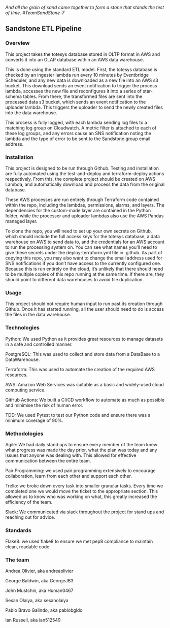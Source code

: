 *And all the grain of sand came together to form a stone that stands the test of time. #TeamSandStone-7*

<h2>Sandstone ETL Pipeline</h2>

<h3>Overview</h3>

This project takes the totesys database stored in OLTP format in AWS and converts it into an OLAP database within an AWS data warehouse. 

This is done using the standard ETL model. First, the totesys database is checked by an ingester lambda run every 10 minutes by Eventbridge Scheduler, and any new data is downloaded as a new file into an AWS s3 bucket. This download sends an event notification to trigger the process lambda, accesses the new file and reconfigures it into a series of star-schema tables. From there, the transformed files are sent into the processed data s3 bucket, which sends an event notification to the uploader lambda. This triggers the uploader to send the newly created files into the data warehouse.

This process is fully logged, with each lambda sending log files to a matching log group on Cloudwatch. A metric filter is attached to each of these log groups, and any errors cause an SNS notification noting the lambda and the type of error to be sent to the Sandstone group email address.

<h3>Installation</h3>

This project is designed to be run through Github. Testing and installation are fully automated using the test-and-deploy and terraform-deploy actions respectively. From this, the complete project should be created on AWS Lambda, and automatically download and process the data from the original database. 

These AWS processes are run entirely through Terraform code contained within the repo, including the lambdas, permissions, alarms, and layers. The dependencies for the custom-made layer are contained in the Python folder, while the processor and uploader lambdas also use the AWS Pandas managed layer. 

To clone the repo, you will need to set up your own secrets on Github, which should include the full access keys for the totesys database, a data warehouse on AWS to send data to, and the credentials for an AWS account to run the processing system on. You can see what names you’ll need to give these secrets under the deploy-terraform.yml file in .github. As part of copying this repo, you may also want to change the email address used for SNS notifications if you don’t have access to the currently configured one.
Because this is run entirely on the cloud, it’s unlikely that there should need to be multiple copies of this repo running at the same time. If there are, they should point to different data warehouses to avoid file duplication. 

<h3>Usage</h3>

This project should not require human input to run past its creation through Github. Once it has started running, all the user should need to do is access the files in the data warehouse. 

<h3>Technologies</h3>

Python: We used Python as it provides great resources to manage datasets in a safe and controlled manner.

PostgreSQL: This was used to collect and store data from a DataBase to a DataWarehouse.

Terraform: This was used to automate the creation of the required AWS resources.

AWS: Amazon Web Services was suitable as a basic and widely-used cloud computing service.

GitHub Actions: We built a CI/CD workflow to automate as much as possible and minimise the risk of human error.

TDD: We used Pytest to test our Python code and ensure there was a minimum coverage of 90%.

<h3>Methodologies</h3>

Agile: We had daily stand ups to ensure every member of the team knew what progress was made the day prior, what the plan was today and any issues that anyone was dealing with. This allowed for effective communication between the entire team.

Pair Programming: we used pair programming extensively to encourage collaboration, learn from each other and support each other.

Trello: we broke down every task into smaller granular tasks. Every time we completed one we would move the ticket to the appropriate section. This allowed us to know who was working on what, this greatly increased the efficiency of the team.

Slack: We communicated via slack throughout the project for stand ups and reaching out for advice.

<h3>Standards</h3>

Flake8: we used flake8 to ensure we met pep8 compliance to maintain clean, readable code.

<h3>The team</h3>

Andrea Olivier, aka andreaolivier

George Baldwin, aka GeorgeJB3

John Mustchin, aka Human0467

Sesan Olaiya, aka sesanolaiya

Pablo Bravo Galindo, aka pablobgldo

Ian Russell, aka ian512549

